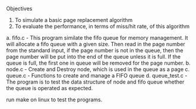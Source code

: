 Objectives
1. To simulate a basic page replacement algorithm
2. To evaluate the performance, in terms of miss/hit rate, of this algorithm

a. fifo.c - This program similate the fifo queue for memory management.
        It will allocate a fifo queue with a given size. Then read in the page number from 
        the standard input, if the page number is not in the queue, 
        then the page number will be put into the end of the queue unless it is full.
        If the queue is full, the first one in queue will be removed for the page number.
b. node.c - Create and Destroy node, which is used in the queue as a page
c. queue.c - Functions to create and manage a FIFO queue
d. queue_test.c - The program is to test the data structure of node and fifo queue
            whether the queue is operated as expected.
            
run make on linux to test the programs.
